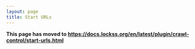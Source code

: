 ```yaml
---
layout: page
title: Start URLs
---
```


**This page has moved to <https://docs.lockss.org/en/latest/plugin/crawl-control/start-urls.html>**
